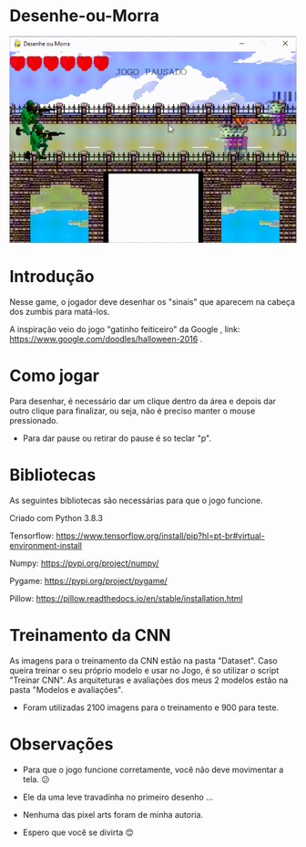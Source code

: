 # Desenhe-ou-Morra

![](Jogo.gif)
# Introdução
Nesse game, o jogador deve desenhar os "sinais" que aparecem na cabeça dos zumbis para matá-los.

A inspiração veio do jogo "gatinho feiticeiro" da Google , link: https://www.google.com/doodles/halloween-2016 .
# Como jogar

Para desenhar, é necessário dar um clique dentro da área e depois dar outro clique para finalizar, ou seja, não é preciso manter o mouse pressionado.
- Para dar pause ou retirar do pause é so teclar "p".
# Bibliotecas
As seguintes bibliotecas são necessárias para que o jogo funcione.

Criado com Python 3.8.3

Tensorflow: https://www.tensorflow.org/install/pip?hl=pt-br#virtual-environment-install

Numpy: https://pypi.org/project/numpy/

Pygame: https://pypi.org/project/pygame/

Pillow: https://pillow.readthedocs.io/en/stable/installation.html
# Treinamento da CNN
As imagens para o treinamento da CNN estão na pasta "Dataset". Caso queira treinar o seu próprio modelo e usar no Jogo, é so utilizar o script "Treinar CNN". As arquiteturas e avaliações dos meus 2 modelos estão na pasta "Modelos e avaliações".

- Foram utilizadas 2100 imagens para o treinamento e 900 para teste.

# Observações
- Para que o jogo funcione corretamente, você não deve movimentar a tela. :confused:

- Ele da uma leve travadinha no primeiro desenho ...

- Nenhuma das pixel arts foram de minha autoria.

- Espero que você se divirta :blush:
